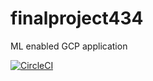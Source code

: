 # finalproject434
ML enabled GCP application

[![CircleCI](https://circleci.com/gh/shyroserazwani/finalproject434.svg?style=svg&circle)](https://circleci.com/gh/shyroserazwani/finalproject434)
